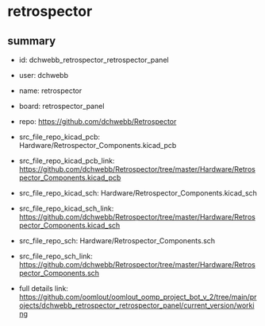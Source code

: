 # retrospector
 
## summary 
* id: dchwebb_retrospector_retrospector_panel
* user: dchwebb
* name: retrospector
* board: retrospector_panel
* repo: https://github.com/dchwebb/Retrospector
* src_file_repo_kicad_pcb: Hardware/Retrospector_Components.kicad_pcb
* src_file_repo_kicad_pcb_link: https://github.com/dchwebb/Retrospector/tree/master/Hardware/Retrospector_Components.kicad_pcb
* src_file_repo_kicad_sch: Hardware/Retrospector_Components.kicad_sch
* src_file_repo_kicad_sch_link: https://github.com/dchwebb/Retrospector/tree/master/Hardware/Retrospector_Components.kicad_sch

* src_file_repo_sch: Hardware/Retrospector_Components.sch
* src_file_repo_sch_link: https://github.com/dchwebb/Retrospector/tree/master/Hardware/Retrospector_Components.sch
* full details link: https://github.com/oomlout/oomlout_oomp_project_bot_v_2/tree/main/projects/dchwebb_retrospector_retrospector_panel/current_version/working  






